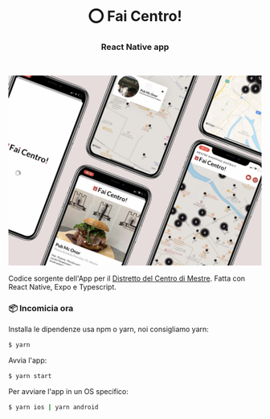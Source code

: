 <h1 align="center">⭕️ Fai Centro!</h1>
<h3 align="center">React Native app</h3>
<br />

![screenshots](https://raw.githubusercontent.com/bizzarrowebgroup/FaiCentro/master/preview.jpg)

Codice sorgente dell'App per il [Distretto del Centro di Mestre](https://www.faicentro.it/).
Fatta con React Native, Expo e Typescript.

### 📦 Incomicia ora

Installa le dipendenze usa npm o yarn, noi consigliamo yarn:

```sh
$ yarn
```

Avvia l'app:

```sh
$ yarn start
```

Per avviare l'app in un OS specifico:

```sh
$ yarn ios | yarn android
```